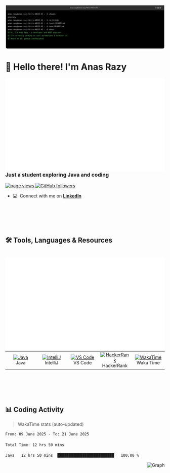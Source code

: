 
<img src="./header.svg" alt="Header Svg" align="center" />

<h1 align="left" id="razyanas-title">👋 Hello there! I'm Anas Razy</h1>
<a href="#Anas">
  <img src="https://raw.githubusercontent.com/razyanas/razyanas/output/generated/overview.svg" alt="Overview" align="right" />
</a>
<h3 align="left">Just a student exploring Java and coding</h3>


<p align="left">
  <a href="https://github.com/RazyAnas/RazyAnas">
    <img src="https://komarev.com/ghpvc/?username=RazyAnas" alt="page views" />
  </a>

  <a href="https://github.com/RazyAnas?tab=followers">
    <img alt="GitHub followers" src="https://img.shields.io/github/followers/RazyAnas?style=flat&logo=github">
  </a>
</p>


- :computer: &nbsp;Connect with me on **[LinkedIn]**

<br><br><br><br>

<h2 align="left">🛠 Tools, Languages & Resources</h2>
<table>
  <tr>
    <td align="center" width="96">
      <a href="#razyanas-tech">
        <img src="https://cdn.jsdelivr.net/gh/devicons/devicon/icons/java/java-original.svg" width="48" height="48" alt="Java" />
      </a>
      <br>Java
    </td>
    <td align="center" width="96">
      <a href="#razyanas-tech">
        <img src="https://cdn.jsdelivr.net/gh/devicons/devicon/icons/intellij/intellij-original.svg" width="48" height="48" alt="IntelliJ" />
      </a>
      <br>IntelliJ
    </td>
    <td align="center" width="96">
      <a href="#razyanas-tech">
        <img src="https://cdn.jsdelivr.net/gh/devicons/devicon/icons/vscode/vscode-original.svg" width="48" height="48" alt="VS Code" />
      </a>
      <br>VS Code
    </td>
    <td align="center" width="96">
      <a href="https://www.hackerrank.com/anasrazy">
        <img src="https://upload.wikimedia.org/wikipedia/commons/6/65/HackerRank_logo.png" width="48" height="48" alt="HackerRank" />
      </a>
      <br>HackerRank
    </td>
  <br>
    <td align="center" width="96">
      <a href="https://wakatime.com/@anasrazy">
        <img src="https://images.seeklogo.com/logo-png/27/1/wakatime-logo-png_seeklogo-274073.png" width="48" height="48" alt="WakaTime" />
      </a>
      <br>Waka Time
    </td>
    <a href="#title">
      <img src="https://raw.githubusercontent.com/razyanas/razyanas/output/generated/languages.svg" alt="Languages" align="right" />
    </a>
  </tr>
</table>


<br><br><br><br>

<h2 align="left">📊 Coding Activity</h2>

> WakaTime stats (auto-updated)

<!--START_SECTION:waka-->

```txt
From: 09 June 2025 - To: 21 June 2025

Total Time: 12 hrs 50 mins

Java   12 hrs 50 mins  █████████████████████████   100.00 %
```

<!--END_SECTION:waka-->
<img src="https://wakatime.com/share/@dedc2223-1ebf-48ac-9909-1b3b9059c420/2badc08b-82d1-402f-99bd-15a3e2c69504.svg" alt="Graph" align="right"/>

<!-- links -->

[84.51°]: https://github.com/8451 "84.51° Github Home"
[issues page]: https://github.com/MacroPower/MacroPower/issues "MacroPower/issues"
[linkedin]: https://www.linkedin.com/in/anas-razy "Anas Razy LinkedIn"
[homelab]: https://github.com/MacroPower/homelab "MacroPower/homelab"
[blog]: https://jacobcolvin.com/posts/ "My Blog"
